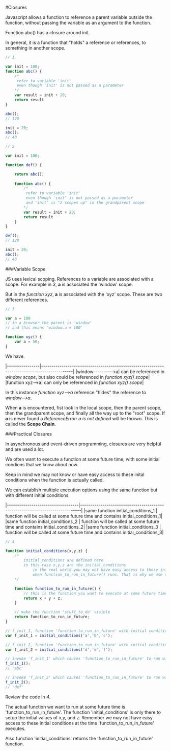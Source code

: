 #Closures

Javascript allows a function to reference a parent variable outside the function, without passing the variable as an argument to the function.

Function abc() has a closure around init. 

In general, it is a function that "holds" a reference or references, to something in another scope.

```javascript
// 1

var init = 100;
function abc() {
	/*
	 refer to variable 'init'
	 even though 'init' is not passed as a parameter
	*/
	var result = init + 20;
	return result
}

abc();
// 120

init = 20;
abc();
// 40
```


```javascript
// 2

var init = 100;

function def() {	

	return abc();
	
	function abc() {
		/*
		 refer to variable 'init'
		 even though 'init' is not passed as a parameter
		 and 'init' is "2 scopes up" in the grandparent scope
		*/
		var result = init + 20;
		return result
	}
}

def();
// 120

init = 20;
abc();
// 40
```

###Variable Scope

JS uses lexical scoping. References to a variable are associated with a scope. For example in *3*, **a** is associated the 'window' scope.

But in the *function xyz*, **a** is associated with the 'xyz' scope. These are two different references.

```javascript
// 3

var a = 100
// in a browser the parent is 'window'
// and this means 'window.a = 100'

function xyz() {
	var a = 50;
}
```

We have.

|----------------|---------------------------------------------------------------------------------------------|
|window-------->a|	can be referenced in *window scope*, but also could be referenced in *function xyz() scope*|
|function xyz-->a|	can only be referenced in *function xyz() scope*|

In this instance *function xyz-->a* reference "hides" the reference to *window-->a*.

When **a** is encountered, fist look in the local scope, then the parent scope, then the grandparent scope, and finally all the way up to the "root" scope. If **a** is never found a *ReferenceError: a is not defined* will be thrown. This is called the **Scope Chain**.   


###Practical Closures

In asynchronous and event-driven programming, closures are very helpful and are used a lot.

We often want to execute a function at some future time, with some initial condions that we know about now.

Keep in mind we may not know or have easy access to these inital conditions when the function is actually called. 

We can establish multiple execution options using the same function but with different initial conditions.

|-----------------------------------|------------------------------------------------------------------------------|
|same function initial_conditions_1 | function will be called at some future time and contains initial_conditions_1|
|same function initial_conditions_2 | function will be called at some future time and contains initial_conditions_2|
|same function initial_conditions_3 | function will be called at some future time and contains initial_conditions_3|

```javascript
// 4

function initial_conditions(x,y,z) {
	/*	
		initial_conditions are defined here
		in this case x,y,z are the initial_conditions
			in the real world you may not have easy access to these initial condions
			when function_to_run_in_future() runs. That is why we use this construct. 
	*/

	function function_to_run_in_future() {
		// this is the function you want to execute at some future time
		return x + y + z;
	}

	// make the function 'stuff_to_do' visible
	return function_to_run_in_future;
}

// f_init_1, function 'function_to_run_in_future' with initial conditions 'a','b','c' waiting to be run at some future time 
var f_init_1 = initial_conditions('a','b','c');

// f_init_2, function 'function_to_run_in_future' with initial conditions 'd','e','f' waiting to be run at some future time 
var f_init_2 = initial_conditions('d','e','f');

// invoke 'f_init_1' which causes 'function_to_run_in_future' to run with initial_conditions_1 
f_init_1();
// 'abc'

// invoke 'f_init_2' which causes 'function_to_run_in_future' to run with initial_conditions_2 
f_init_2();
// 'def'

```

Review the code in *4*.

The actual function we want to run at some future time is 'function_to_run_in_future'. The function 'initial_conditions' is only there to setup the initial values of x,y, and z. Remember we may not have easy access to these initial conditions at the time 'function_to_run_in_future' executes.

Also function 'initial_conditions' returns the 'function_to_run_in_future' function.    








   




